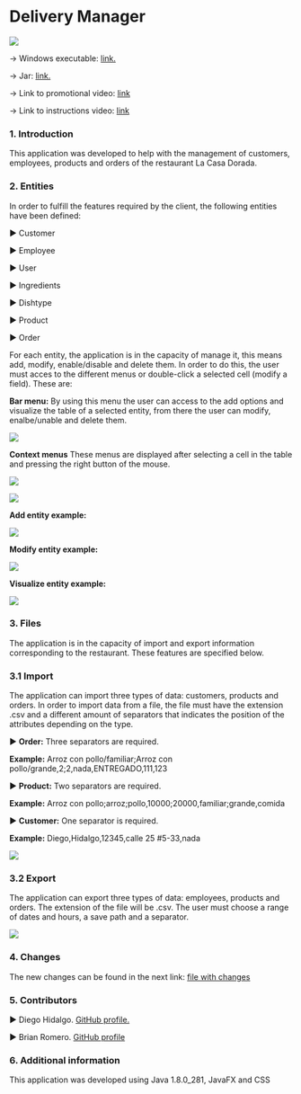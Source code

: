 
# Delivery Manager


![](https://github.com/Diego-Hidalgo/delivery-manager/blob/create-GUI/images/La-Casa-Dorada.jpg?raw=true)


-> Windows executable: [link.](https://github.com/Diego-Hidalgo/delivery-manager/tree/master/classes/Windows-Executable "link.")


-> Jar: [link.](https://github.com/Diego-Hidalgo/delivery-manager/tree/master/classes/artifacts/DeliveryManager_jar "link.")


-> Link to promotional video: [link](https://www.youtube.com/watch?v=CHmAx1jz7gs "link")


-> Link to instructions video: [link](https://www.youtube.com/watch?v=j_FFmjI8z54 "link")


### 1. Introduction
This application was developed to help with the management of customers, employees, products and orders of the restaurant La Casa Dorada.


### 2. Entities
In order to fulfill the features required by the client, the following entities
have been defined:

▶ Customer

▶ Employee

▶ User

▶ Ingredients

▶ Dishtype

▶ Product

▶ Order

For each entity, the application is in the capacity of manage it, this means add, modify, enable/disable and delete them. In order to do this, the user must acces to the different menus or double-click a selected cell (modify a field). These are:


**Bar menu:**
By using this menu the user can access to the add options and visualize the table of a selected entity, from there the user can modify, enalbe/unable and delete them.


![](https://github.com/Diego-Hidalgo/delivery-manager/blob/create-GUI/images/menu-imgs/menu-bar.PNG?raw=true)


**Context menus**
These menus are displayed after selecting a cell in the table and pressing the right button of the mouse.


![](https://github.com/Diego-Hidalgo/delivery-manager/blob/create-GUI/images/menu-imgs/context-menu.png?raw=true)


![](https://github.com/Diego-Hidalgo/delivery-manager/blob/create-GUI/images/menu-imgs/context-menu2.png?raw=true)


**Add entity example:**


![](https://github.com/Diego-Hidalgo/delivery-manager/blob/create-GUI/images/orders-imgs/add-order.PNG?raw=true)


**Modify entity example:**


![](https://github.com/Diego-Hidalgo/delivery-manager/blob/create-GUI/images/products-imgs/modify-product.PNG?raw=true)


**Visualize entity example:**


![](https://github.com/Diego-Hidalgo/delivery-manager/blob/create-GUI/images/ingredientes-imgs/ingredients-table.PNG?raw=true)


### 3. Files
The application is in the capacity of import and export information corresponding to the restaurant. These features are specified below.

### 3.1 Import
The application can import three types of data: customers, products and orders. In order to import data from a file, the file must have the extension .csv and a different amount of separators that indicates the position of the attributes depending on the type.

▶ **Order:** Three separators are required.

**Example:**
Arroz con pollo/familiar;Arroz con pollo/grande,2;2,nada,ENTREGADO,111,123

▶ **Product:** Two separators are required.

**Example:** Arroz con pollo;arroz;pollo,10000;20000,familiar;grande,comida

▶ **Customer:** One separator is required.

**Example:** Diego,Hidalgo,12345,calle 25 #5-33,nada


![](https://github.com/Diego-Hidalgo/delivery-manager/blob/create-GUI/images/files-imgs/import-img.PNG)


### 3.2 Export
The application can export three types of data: employees, products and orders. The extension of the file will be .csv. The user must choose a range of dates and hours, a save path and a separator.


![](https://github.com/Diego-Hidalgo/delivery-manager/blob/create-GUI/images/files-imgs/export-img.PNG?raw=true)


### 4. Changes


The new changes can be found in the next link: [file with changes](https://github.com/Diego-Hidalgo/delivery-manager/blob/create-GUI/docs/changelog.pdf "changelog")


### 5. Contributors

▶ Diego Hidalgo. [GitHub profile.](https://github.com/Diego-Hidalgo "GitHub profile.")

▶ Brian Romero. [GitHub profile](https://github.com/BrianR18 "GitHub profile")


### 6. Additional information
This application was developed using Java 1.8.0_281, JavaFX and CSS